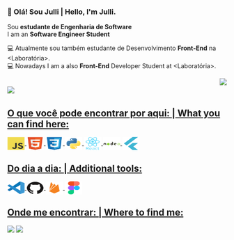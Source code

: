 
### 	:vulcan_salute: Olá! Sou Julli | Hello, I'm Julli. 

  Sou <b>estudante de Engenharia de Software</b> </b> <br>
   I am an <b>Software Engineer Student</b> <b></b> 

 :computer: Atualmente sou também estudante de Desenvolvimento <b>Front-End</b> na <Laboratória>. <br>
 :computer: Nowadays I am a also <b>Front-End</b> Developer Student at <Laboratória>.  
 
  <div align="right">


  
  <img  height="160em" src="http://24.media.tumblr.com/tumblr_m61kd3XSfN1rp8v27o1_r2_500.gif"/>
</div>
  
  </div>

 <div>
  <a href="https://github.com/jjullimayanne">

  <img height="160em" src="https://github-readme-stats.vercel.app/api/top-langs/?username=jjullimayanne&layout=compact&langs_count=7&theme=monokai"/>
</div>
 
 ## O que você pode encontrar por aqui: | What you can find here:
<div style="display: inline_block">
  <img align="center" alt="Julli-Js" height="30" width="40" src="https://github.com/devicons/devicon/blob/master/icons/javascript/javascript-original.svg">
  <img align="center" alt="Julli-HTML" height="30" width="40" src="https://github.com/devicons/devicon/blob/master/icons/html5/html5-original.svg">
  <img align="center" alt="Julli-CSS" height="30" width="40" src="https://github.com/devicons/devicon/blob/master/icons/css3/css3-original.svg">
  <img align="center" alt="Julli-Python" height="30" width="40" src="https://github.com/devicons/devicon/blob/master/icons/python/python-original.svg">
  <img align="center" alt="Julli-Python" height="30" width="40" src="https://github.com/devicons/devicon/blob/master/icons/react/react-original-wordmark.svg">
    <img align="center" alt="Julli-Python" height="30" width="40" src="https://github.com/devicons/devicon/blob/master/icons/nodejs/nodejs-original-wordmark.svg">
  <img align="center" alt="Julli-Flutter" height="30" width="40" src="https://github.com/devicons/devicon/blob/master/icons/flutter/flutter-plain.svg">
</div>
 
 
 ## Do dia a dia: | Additional tools:
 <div style="display: inline_block">
  <img align="center" alt="VSCode" height="30" width="40" src="https://github.com/devicons/devicon/blob/master/icons/vscode/vscode-original.svg">
  <img align="center" alt="Github" height="30" width="40" src="https://github.com/devicons/devicon/blob/master/icons/github/github-original.svg">
  <img align="center" alt="Firebase" height="30" width="40" src="https://github.com/devicons/devicon/blob/master/icons/firebase/firebase-plain.svg">
  <img align="center" alt="Figma" height="30" width="40" src="https://github.com/devicons/devicon/blob/master/icons/figma/figma-original.svg">
</div>
  
  ## Onde me encontrar: | Where to find me:
  <div>
  <a href="https://www.linkedin.com/in/julli-mayanne-/" target="_blank"><img src="https://img.shields.io/badge/-LinkedIn-%230077B5?style=for-the-badge&logo=linkedin&logoColor=white" target="_blank"></a> 
  <a href = "mailto:jullimayanne9@gmail.com"><img src="https://img.shields.io/badge/-Gmail-%23333?style=for-the-badge&logo=gmail&logoColor=white" target="_blank"></a>
  </div>
 
